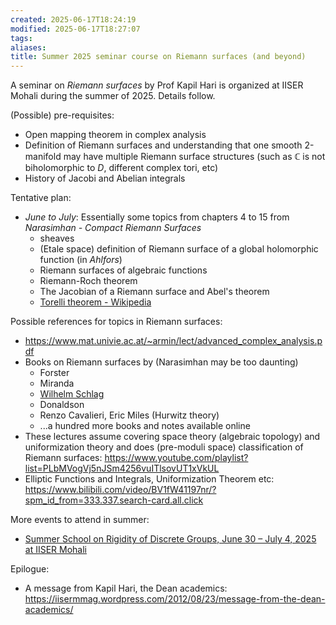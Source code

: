 ```yaml
---
created: 2025-06-17T18:24:19
modified: 2025-06-17T18:27:07
tags:
aliases:
title: Summer 2025 seminar course on Riemann surfaces (and beyond)
---
```


A seminar on *Riemann surfaces* by Prof Kapil Hari is organized at IISER Mohali during the summer of 2025. Details follow.

(Possible) pre-requisites:

- Open mapping theorem in complex analysis
- Definition of Riemann surfaces and understanding that one smooth 2-manifold may have multiple Riemann surface structures (such as $\mathbb{C}$ is not biholomorphic to $D$, different complex tori, etc)
- History of Jacobi and Abelian integrals

Tentative plan: 

- *June to July*: Essentially some topics from chapters 4 to 15 from _Narasimhan - Compact Riemann Surfaces_
	- sheaves
	- (Etale space) definition of Riemann surface of a global holomorphic function (in _Ahlfors_)
	- Riemann surfaces of algebraic functions
	- Riemann-Roch theorem
	- The Jacobian of a Riemann surface and Abel's theorem
	- [Torelli theorem - Wikipedia](https://en.wikipedia.org/wiki/Torelli_theorem)

Possible references for topics in Riemann surfaces:

- https://www.mat.univie.ac.at/~armin/lect/advanced_complex_analysis.pdf
- Books on Riemann surfaces by (Narasimhan may be too daunting)
	- Forster
	- Miranda
	- [Wilhelm Schlag](https://gauss.math.yale.edu/~ws442/complex.pdf)
	- Donaldson
	- Renzo Cavalieri, Eric Miles (Hurwitz theory)
	- ...a hundred more books and notes available online
- These lectures assume covering space theory (algebraic topology) and uniformization theory and does (pre-moduli space) classification of Riemann surfaces: https://www.youtube.com/playlist?list=PLbMVogVj5nJSm4256vuITlsovUT1xVkUL
- Elliptic Functions and Integrals, Uniformization Theorem etc: https://www.bilibili.com/video/BV1fW41197nr/?spm_id_from=333.337.search-card.all.click

More events to attend in summer:

- [Summer School on Rigidity of Discrete Groups, June 30 – July 4, 2025 at IISER Mohali](https://docs.google.com/document/d/18rjLGn7hJHEmRk-QYcSysw5hH7nbYy5A/edit?tab=t.0#heading=h.afyu0gteis61)

Epilogue:

- A message from Kapil Hari, the Dean academics: https://iisermmag.wordpress.com/2012/08/23/message-from-the-dean-academics/
